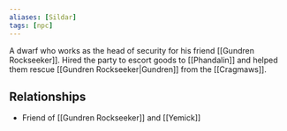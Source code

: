 ```yaml
---
aliases: [Sildar]
tags: [npc]
---
```

A dwarf who works as the head of security for his friend [[Gundren Rockseeker]]. Hired the party to escort goods to [[Phandalin]] and helped them rescue [[Gundren Rockseeker|Gundren]] from the [[Cragmaws]].

## Relationships
- Friend of [[Gundren Rockseeker]] and [[Yemick]]